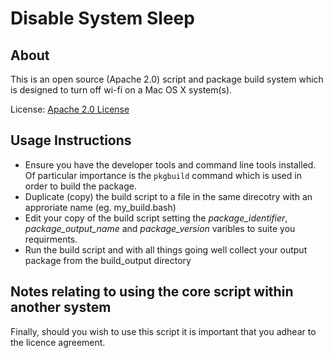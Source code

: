 # Disable System Sleep  #

About
--------

This is an open source (Apache 2.0) script and package build system which is designed to turn off wi-fi on a Mac OS X system(s).

License: [Apache 2.0 License][1]


Usage Instructions
---------

- Ensure you have the developer tools and command line tools installed. Of particular importance is the `pkgbuild` command which is used in order to build the package.
- Duplicate (copy) the build script to a file in the same direcotry with an approriate name (eg. my_build.bash)
- Edit your copy of the build script setting the *package_identifier*, *package_output_name* and *package_version* varibles to suite you requirments.
- Run the build script and with all things going well collect your output package from the build_output directory


Notes relating to using the core script within another system
---------
 
Finally, should you wish to use this script it is important that you adhear to the licence agreement.


  [1]: http://www.apache.org/licenses/LICENSE-2.0


